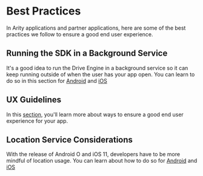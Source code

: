 # Best Practices
In Arity applications and partner applications, here are some of the best practices we follow to ensure a good end user experience.

## Running the SDK in a Background Service
It's a good idea to run the Drive Engine in a background service so it can keep running outside of when the user has your app open. You can learn to do so in this section for [Android](background-service/Android.md) and [iOS](background-service/iOS.md)

## UX Guidelines
In this [section](ux-guidelines/Indexmd), you'll learn more about ways to ensure a good end user experience for your app.

## Location Service Considerations
With the release of Android O and iOS 11, developers have to be more mindful of location usage. You can learn about how to do so for [Android](location-service-considerations/Android.md) and [iOS](location-service-considerations/iOS.md)